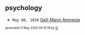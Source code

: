 ## psychology

* <code>May 08, 2020</code> [Gell-Mann Amnesia](2020-05-08T09-08-00-gell-mann-amnesia.md)

<sup><sub>generated 11 May 2020 00:15:19 by <a href='https://github.com/senorprogrammer/til'>til</a></sub></sup>
